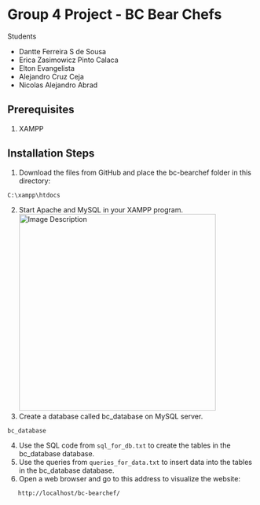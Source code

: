 # Group 4 Project - BC Bear Chefs
Students
* Dantte Ferreira S de Sousa
* Erica Zasimowicz Pinto Calaca
* Elton Evangelista
* Alejandro Cruz Ceja
* Nicolas Alejandro Abrad
## Prerequisites
1. XAMPP
 
## Installation Steps
1. Download the files from GitHub and place the bc-bearchef folder in this directory:
```
C:\xampp\htdocs
```
2. Start Apache and MySQL in your XAMPP program. <br>
<img src="https://github.com/DantteSousa/Group4Project/assets/15451346/2df70b82-caa6-413e-ba3b-32987f172505" alt="Image Description" width="400"><br>
3. Create a database called bc_database on MySQL server.
```
bc_database
```
4. Use the SQL code from `sql_for_db.txt` to create the tables in the bc_database database.
5. Use the queries from `queries_for_data.txt` to insert data into the tables in the bc_database database.  
6. Open a web browser and go to this address to visualize the website:
```
   http://localhost/bc-bearchef/
   ```
